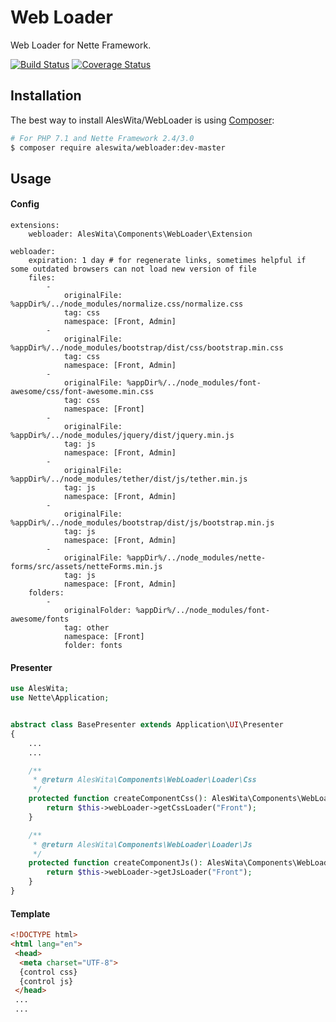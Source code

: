 # Web Loader
Web Loader for Nette Framework.

[![Build Status](https://travis-ci.org/aleswita/WebLoader.svg?branch=master)](https://travis-ci.org/aleswita/WebLoader)
[![Coverage Status](https://coveralls.io/repos/github/aleswita/WebLoader/badge.svg?branch=master)](https://coveralls.io/github/aleswita/WebLoader?branch=master)

## Installation
The best way to install AlesWita/WebLoader is using [Composer](http://getcomposer.org/):
```sh
# For PHP 7.1 and Nette Framework 2.4/3.0
$ composer require aleswita/webloader:dev-master
```


## Usage

#### Config
```neon
extensions:
	webloader: AlesWita\Components\WebLoader\Extension

webloader:
	expiration: 1 day # for regenerate links, sometimes helpful if some outdated browsers can not load new version of file
	files:
		-
			originalFile: %appDir%/../node_modules/normalize.css/normalize.css
			tag: css
			namespace: [Front, Admin]
		-
			originalFile: %appDir%/../node_modules/bootstrap/dist/css/bootstrap.min.css
			tag: css
			namespace: [Front, Admin]
		-
			originalFile: %appDir%/../node_modules/font-awesome/css/font-awesome.min.css
			tag: css
			namespace: [Front]
		-
			originalFile: %appDir%/../node_modules/jquery/dist/jquery.min.js
			tag: js
			namespace: [Front, Admin]
		-
			originalFile: %appDir%/../node_modules/tether/dist/js/tether.min.js
			tag: js
			namespace: [Front, Admin]
		-
			originalFile: %appDir%/../node_modules/bootstrap/dist/js/bootstrap.min.js
			tag: js
			namespace: [Front, Admin]
		-
			originalFile: %appDir%/../node_modules/nette-forms/src/assets/netteForms.min.js
			tag: js
			namespace: [Front, Admin]
	folders:
		-
			originalFolder: %appDir%/../node_modules/font-awesome/fonts
			tag: other
			namespace: [Front]
			folder: fonts
```


#### Presenter
```php
use AlesWita;
use Nette\Application;


abstract class BasePresenter extends Application\UI\Presenter
{
	...
	...

	/**
	 * @return AlesWita\Components\WebLoader\Loader\Css
	 */
	protected function createComponentCss(): AlesWita\Components\WebLoader\Loader\Css {
		return $this->webLoader->getCssLoader("Front");
	}

	/**
	 * @return AlesWita\Components\WebLoader\Loader\Js
	 */
	protected function createComponentJs(): AlesWita\Components\WebLoader\Loader\Js {
		return $this->webLoader->getJsLoader("Front");
	}
}
```

#### Template
```html
<!DOCTYPE html>
<html lang="en">
 <head>
  <meta charset="UTF-8">
  {control css}
  {control js}
 </head>
 ...
 ...
```
